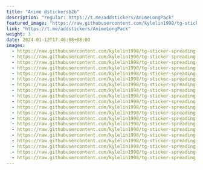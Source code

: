 ```yaml
---
title: "Anime @stickersb2b"
description: "regular: https://t.me/addstickers/AnimeLongPack"
featured_image: "https://raw.githubusercontent.com/kylelin1998/tg-sticker-spreading-worldwide-images/main/img/69ae1ac1-8918-42f0-9299-d6d0033b4e5b.jpg"
link: "https://t.me/addstickers/AnimeLongPack"
weight: 3
date: 2024-01-12T17:46:08+08:00
images:
  - https://raw.githubusercontent.com/kylelin1998/tg-sticker-spreading-worldwide-images/main/img/69ae1ac1-8918-42f0-9299-d6d0033b4e5b.jpg
  - https://raw.githubusercontent.com/kylelin1998/tg-sticker-spreading-worldwide-images/main/img/9d459730-95b3-4d47-998e-129bd57d93bc.jpg
  - https://raw.githubusercontent.com/kylelin1998/tg-sticker-spreading-worldwide-images/main/img/c52837db-8d70-42b2-ad6f-4db1dd013ecc.jpg
  - https://raw.githubusercontent.com/kylelin1998/tg-sticker-spreading-worldwide-images/main/img/e6b4e6bf-973a-4d5c-9ceb-87197a65c4b2.jpg
  - https://raw.githubusercontent.com/kylelin1998/tg-sticker-spreading-worldwide-images/main/img/d67ca081-b70f-4e7e-8a88-36a100985b16.jpg
  - https://raw.githubusercontent.com/kylelin1998/tg-sticker-spreading-worldwide-images/main/img/7e98ee9b-6279-472b-8aee-5e5ab7cf240a.jpg
  - https://raw.githubusercontent.com/kylelin1998/tg-sticker-spreading-worldwide-images/main/img/da6002a0-11cd-4de1-b4b1-311854b5d785.jpg
  - https://raw.githubusercontent.com/kylelin1998/tg-sticker-spreading-worldwide-images/main/img/2f4c0315-25f5-431d-9de6-b2bc13cf2d01.jpg
  - https://raw.githubusercontent.com/kylelin1998/tg-sticker-spreading-worldwide-images/main/img/fd555b84-53f7-466a-9260-f330715f29f8.jpg
  - https://raw.githubusercontent.com/kylelin1998/tg-sticker-spreading-worldwide-images/main/img/b18a0bab-9271-4193-bd36-2c29bea708ec.jpg
  - https://raw.githubusercontent.com/kylelin1998/tg-sticker-spreading-worldwide-images/main/img/5e2ade54-05cd-431a-bd28-fd0a64fcade4.jpg
  - https://raw.githubusercontent.com/kylelin1998/tg-sticker-spreading-worldwide-images/main/img/41bd960b-0f1f-4e68-bcc9-48298d54e627.jpg
  - https://raw.githubusercontent.com/kylelin1998/tg-sticker-spreading-worldwide-images/main/img/f8538eba-1418-4705-b196-5302831fc8fe.jpg
  - https://raw.githubusercontent.com/kylelin1998/tg-sticker-spreading-worldwide-images/main/img/90b1b54a-f1e9-4353-b831-c90873267b7d.jpg
  - https://raw.githubusercontent.com/kylelin1998/tg-sticker-spreading-worldwide-images/main/img/d7b62de7-8fd7-44ac-b170-9818c4bd34bc.jpg
  - https://raw.githubusercontent.com/kylelin1998/tg-sticker-spreading-worldwide-images/main/img/6f73991c-0d17-43c5-81c8-73f9002913bb.jpg
  - https://raw.githubusercontent.com/kylelin1998/tg-sticker-spreading-worldwide-images/main/img/a4f980bb-25b3-458e-ba5b-c4d87922960f.jpg
  - https://raw.githubusercontent.com/kylelin1998/tg-sticker-spreading-worldwide-images/main/img/e57cd20e-0458-4d89-a8ac-71ad3bd6d483.jpg
  - https://raw.githubusercontent.com/kylelin1998/tg-sticker-spreading-worldwide-images/main/img/48199595-7f26-422e-a0da-f221f032048b.jpg
  - https://raw.githubusercontent.com/kylelin1998/tg-sticker-spreading-worldwide-images/main/img/ffe45da4-3b13-443e-ad6e-4c7d489e92c3.jpg
---
```

